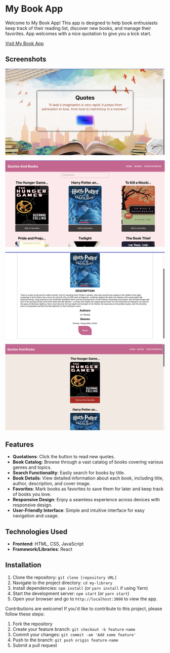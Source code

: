 # My Book App

Welcome to My Book App! This app is designed to help book enthusiasts keep track of their reading list, discover new books, and manage their favorites.
App welcomes with a nice quotation to give you a kick start.

[Visit My Book App](https://react-library-sabina.netlify.app/)

## Screenshots

![My book app](/my-library/public/assets/images/Screenshot1.png)

![My book app](/my-library/public/assets/images/Screenshot2.png)

![My book app](/my-library/public/assets/images/Screenshot3.png)

![My book app](/my-library/public/assets/images/Screenshot4.png)

## Features

- **Quotations**: Click the button to read new quotes.
- **Book Catalog**: Browse through a vast catalog of books covering various genres and topics.
- **Search Functionality**: Easily search for books by title.
- **Book Details**: View detailed information about each book, including title, author, description, and cover image.
- **Favorites**: Mark books as favorites to save them for later and keep track of books you love.
- **Responsive Design**: Enjoy a seamless experience across devices with responsive design.
- **User-Friendly Interface**: Simple and intuitive interface for easy navigation and usage.

## Technologies Used

- **Frontend**: HTML, CSS, JavaScript
- **Framework/Libraries**: React

## Installation

1. Clone the repository: `git clone [repository URL]`
2. Navigate to the project directory: `cd my-library`
3. Install dependencies: `npm install` (or `yarn install` if using Yarn)
4. Start the development server: `npm start` (or `yarn start`)
5. Open your browser and go to `http://localhost:3000` to view the app.

Contributions are welcome! If you'd like to contribute to this project, please follow these steps:

1. Fork the repository
2. Create your feature branch: `git checkout -b feature-name`
3. Commit your changes: `git commit -am 'Add some feature'`
4. Push to the branch: `git push origin feature-name`
5. Submit a pull request
